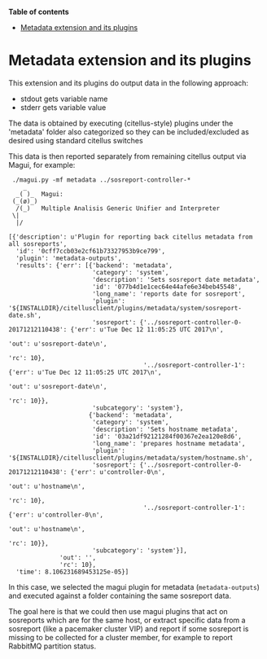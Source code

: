 **Table of contents**

<!-- TOC depthFrom:1 insertAnchor:false orderedList:false -->

- [Metadata extension and its plugins](#metadata-extension-and-its-plugins)

<!-- /TOC -->

# Metadata extension and its plugins

This extension and its plugins do output data in the following approach:

- stdout gets variable name
- stderr gets variable value

The data is obtained by executing (citellus-style) plugins under the 'metadata' folder also categorized so they can be included/excluded as desired using standard citellus switches

This data is then reported separately from remaining citellus output via Magui, for example:

```
 ./magui.py -mf metadata ../sosreport-controller-*
    _
  _( )_  Magui:
 (_(ø)_)
  /(_)   Multiple Analisis Generic Unifier and Interpreter
 \|
  |/

[{'description': u'Plugin for reporting back citellus metadata from all sosreports',
  'id': '0cff7ccb03e2cf61b73327953b9ce799',
  'plugin': 'metadata-outputs',
  'results': {'err': [{'backend': 'metadata',
                       'category': 'system',
                       'description': 'Sets sosreport date metadata',
                       'id': '077b4d1e1cec64e44afe6e34beb45548',
                       'long_name': 'reports date for sosreport',
                       'plugin': '${INSTALLDIR}/citellusclient/plugins/metadata/system/sosreport-date.sh',
                       'sosreport': {'../sosreport-controller-0-20171212110438': {'err': u'Tue Dec 12 11:05:25 UTC 2017\n',
                                                                                  'out': u'sosreport-date\n',
                                                                                  'rc': 10},
                                     '../sosreport-controller-1': {'err': u'Tue Dec 12 11:05:25 UTC 2017\n',
                                                                   'out': u'sosreport-date\n',
                                                                   'rc': 10}},
                       'subcategory': 'system'},
                      {'backend': 'metadata',
                       'category': 'system',
                       'description': 'Sets hostname metadata',
                       'id': '03a21df92121284f00367e2ea120e8d6',
                       'long_name': 'prepares hostname metadata',
                       'plugin': '${INSTALLDIR}/citellusclient/plugins/metadata/system/hostname.sh',
                       'sosreport': {'../sosreport-controller-0-20171212110438': {'err': u'controller-0\n',
                                                                                  'out': u'hostname\n',
                                                                                  'rc': 10},
                                     '../sosreport-controller-1': {'err': u'controller-0\n',
                                                                   'out': u'hostname\n',
                                                                   'rc': 10}},
                       'subcategory': 'system'}],
              'out': '',
              'rc': 10},
  'time': 8.106231689453125e-05}]
```

In this case, we selected the magui plugin for metadata (`metadata-outputs`) and executed against a folder containing the same sosreport data.

The goal here is that we could then use magui plugins that act on sosreports which are for the same host, or extract specific data from a sosreport (like a pacemaker cluster VIP) and report if some sosreport is missing to be collected for a cluster member, for example to report RabbitMQ partition status.
